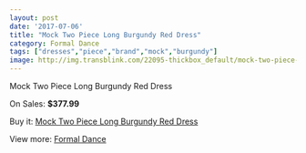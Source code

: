 ```yaml
---
layout: post
date: '2017-07-06'
title: "Mock Two Piece Long Burgundy Red Dress"
category: Formal Dance
tags: ["dresses","piece","brand","mock","burgundy"]
image: http://img.transblink.com/22095-thickbox_default/mock-two-piece-long-burgundy-red-dress.jpg
---
```

Mock Two Piece Long Burgundy Red Dress

On Sales: **$377.99**
<a href="https://www.transblink.com/en/formal-dance/7012-mock-two-piece-long-burgundy-red-dress.html"><amp-img layout="responsive" width="600" height="600" src="//img.transblink.com/22095-thickbox_default/mock-two-piece-long-burgundy-red-dress.jpg" alt="Mock Two Piece Long Burgundy Red Dress 0" /></a>
<a href="https://www.transblink.com/en/formal-dance/7012-mock-two-piece-long-burgundy-red-dress.html"><amp-img layout="responsive" width="600" height="600" src="//img.transblink.com/22096-thickbox_default/mock-two-piece-long-burgundy-red-dress.jpg" alt="Mock Two Piece Long Burgundy Red Dress 1" /></a>

Buy it: [Mock Two Piece Long Burgundy Red Dress](https://www.transblink.com/en/formal-dance/7012-mock-two-piece-long-burgundy-red-dress.html "Mock Two Piece Long Burgundy Red Dress")

View more: [Formal Dance](https://www.transblink.com/en/6-formal-dance "Formal Dance")
